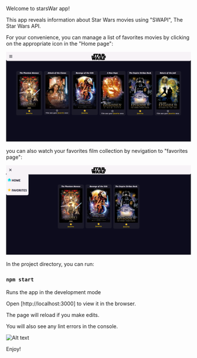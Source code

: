 Welcome to starsWar app!

This app reveals information about Star Wars movies using "SWAPI", The Star Wars API.

For your convenience, you can manage a list of favorites movies by clicking on the appropriate icon in the "Home page":

![Alt text](./readMeImgs/homepage.png?raw=true "Optional Title")

you can also watch your favorites film collection by nevigation to "favorites page":

![Alt text](./readMeImgs/favoritespage.png?raw=true "Optional Title")


In the project directory, you can run:

### `npm start`

Runs the app in the development mode

Open [http://localhost:3000] to view it in the browser.

The page will reload if you make edits.

You will also see any lint errors in the console.

![Alt text](./readMeImgs/yoda.gif?raw=true "Optional Title")

Enjoy!


